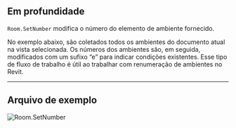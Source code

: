 ## Em profundidade
`Room.SetNumber` modifica o número do elemento de ambiente fornecido.

No exemplo abaixo, são coletados todos os ambientes do documento atual na vista selecionada. Os números dos ambientes são, em seguida, modificados com um sufixo “e” para indicar condições existentes. Esse tipo de fluxo de trabalho é útil ao trabalhar com renumeração de ambientes no Revit.
___
## Arquivo de exemplo

![Room.SetNumber](./Revit.Elements.Room.SetNumber_img.jpg)
